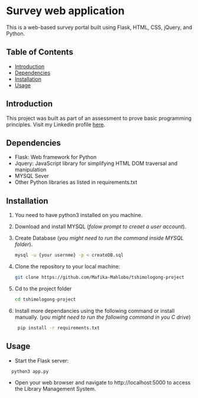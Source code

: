 # Survey web application

This is a web-based survey portal built using Flask, HTML, CSS, jQuery, and Python.

## Table of Contents
- [Introduction](#Introduction)
- [Dependencies](#dependencies)
- [Installation](#installation)
- [Usage](#Usage)

## Introduction
This project was built as part of an assessment to prove basic programming principles. Visit my Linkedin profile [here](https://www.linkedin.com/in/mafika-mahlobo-719a9a164/).

## Dependencies
- Flask: Web framework for Python
- Jquery: JavaScript library for simplifying HTML DOM traversal and manipulation
- MYSQL Sever
- Other Python libraries as listed in requirements.txt

## Installation

1. You need to have python3 installed on you machine.

2. Download and install MYSQL (*folow prompt to creaet a user account*).

3. Create Database (*you might need to run the command inside MYSQL folder*).
   ```bash
   mysql -u {your usernme} -p < createDB.sql
   ```

5. Clone the repository to your local machine:
   ```bash
   git clone https://github.com/Mafika-Mahlobo/tshimologong-project
   ```

6. Cd to the project folder
    ```bash
    cd tshimologong-project
    ```

5. Install more dependancies using the following command or install manually. (*you might need to run the following command in you C drive*)

   ```bash
    pip install -r requirements.txt
   ```

## Usage

- Start the Flask server:
```bash
  python3 app.py
  ```
- Open your web browser and navigate to http://localhost:5000 to access the Library Management System.

